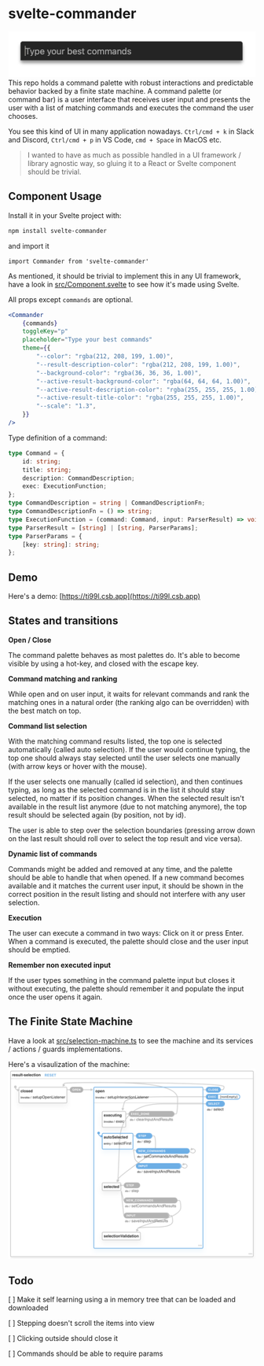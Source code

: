 # svelte-commander

![bar](images/bar.png)
This repo holds a command palette with robust interactions and predictable behavior backed by a finite state machine.
A command palette (or command bar) is a user interface that receives user input and presents the user with a list of matching commands and executes the command the user chooses.

You see this kind of UI in many application nowadays. `Ctrl/cmd + k` in Slack and Discord, `Ctrl/cmd + p` in VS Code, `cmd + Space` in MacOS etc.

> I wanted to have as much as possible handled in a UI framework / library agnostic way, so gluing it to a React or Svelte component should be trivial.

## Component Usage

Install it in your Svelte project with:

```bash
npm install svelte-commander
```

and import it

```svelte
import Commander from 'svelte-commander'
```

As mentioned, it should be trivial to implement this in any UI framework, have a look in [src/Component.svelte](src/Component.svelte) to see how it's made using Svelte.

All props except `commands` are optional.

```jsx
<Commander
    {commands}
    toggleKey="p"
    placeholder="Type your best commands"
    theme={{
        "--color": "rgba(212, 208, 199, 1.00)",
        "--result-description-color": "rgba(212, 208, 199, 1.00)",
        "--background-color": "rgba(36, 36, 36, 1.00)",
        "--active-result-background-color": "rgba(64, 64, 64, 1.00)",
        "--active-result-description-color": "rgba(255, 255, 255, 1.00)",
        "--active-result-title-color": "rgba(255, 255, 255, 1.00)",
        "--scale": "1.3",
    }}
/>
```

Type definition of a command:

```typescript
type Command = {
    id: string;
    title: string;
    description: CommandDescription;
    exec: ExecutionFunction;
};
type CommandDescription = string | CommandDescriptionFn;
type CommandDescriptionFn = () => string;
type ExecutionFunction = (command: Command, input: ParserResult) => void;
type ParserResult = [string] | [string, ParserParams];
type ParserParams = {
    [key: string]: string;
};
```

## Demo

Here's a demo: [https://ti99l.csb.app](https://ti99l.csb.app)

## States and transitions

**Open / Close**

The command palette behaves as most palettes do. It's able to become visible by using a hot-key, and closed with the escape key.

**Command matching and ranking**

While open and on user input, it waits for relevant commands and rank the matching ones in a natural order (the ranking algo can be overridden) with the best match on top.

**Command list selection**

With the matching command results listed, the top one is selected automatically (called auto selection). If the user would continue typing, the top one should always stay selected until the user selects one manually (with arrow keys or hover with the mouse).

If the user selects one manually (called id selection), and then continues typing, as long as the selected command is in the list it should stay selected, no matter if its position changes. When the selected result isn't available in the result list anymore (due to not matching anymore), the top result should be selected again (by position, not by id).

The user is able to step over the selection boundaries (pressing arrow down on the last result should roll over to select the top result and vice versa).

**Dynamic list of commands**

Commands might be added and removed at any time, and the palette should be able to handle that when opened. If a new command becomes available and it matches the current user input, it should be shown in the correct position in the result listing and should not interfere with any user selection.

**Execution**

The user can execute a command in two ways: Click on it or press Enter.
When a command is executed, the palette should close and the user input should be emptied.

**Remember non executed input**

If the user types something in the command palette input but closes it without executing, the palette should remember it and populate the input once the user opens it again.

## The Finite State Machine

Have a look at [src/selection-machine.ts](src/selection-machine.ts) to see the machine and its services / actions / guards implementations.

Here's a visaulization of the machine:
![vis](images/vis.png)

## Todo

[ ] Make it self learning using a in memory tree that can be loaded and downloaded

[ ] Stepping doesn't scroll the items into view

[ ] Clicking outside should close it

[ ] Commands should be able to require params
